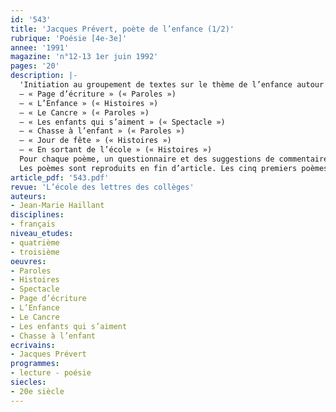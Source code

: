 ```yaml
---
id: '543'
title: 'Jacques Prévert, poète de l’enfance (1/2)'
rubrique: 'Poésie [4e-3e]'
annee: '1991'
magazine: 'n°12-13 1er juin 1992'
pages: '20'
description: |-
  'Initiation au groupement de textes sur le thème de l’enfance autour de sept poèmes de Prévert :
  – « Page d’écriture » (« Paroles »)
  – « L’Enfance » (« Histoires »)
  – « Le Cancre » (« Paroles »)
  – « Les enfants qui s’aiment » (« Spectacle »)
  – « Chasse à l’enfant » (« Paroles »)
  – « Jour de fête » (« Histoires »)
  – « En sortant de l’école » (« Histoires »)
  Pour chaque poème, un questionnaire et des suggestions de commentaire composé.
  Les poèmes sont reproduits en fin d’article. Les cinq premiers poèmes sont exploités dans cet article.'
article_pdf: '543.pdf'
revue: 'L’école des lettres des collèges'
auteurs:
- Jean-Marie Haillant
disciplines:
- français
niveau_etudes:
- quatrième
- troisième
oeuvres:
- Paroles
- Histoires
- Spectacle
- Page d’écriture
- L’Enfance
- Le Cancre
- Les enfants qui s’aiment
- Chasse à l’enfant
ecrivains:
- Jacques Prévert
programmes:
- lecture - poésie
siecles:
- 20e siècle
---
```


